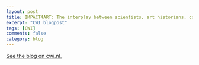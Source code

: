 ```yaml
---
layout: post
title: IMPACT4ART: The interplay between scientists, art historians, conservators and the general public
excerpt: "CWI blogpost"
tags: [CWI]
comments: false
category: blog
---
```


[See the blog on cwi.nl.](https://www.cwi.nl/news/blogs/impact4art-the-interplay-between-scientists-art-historians-conservators-and-the-general-public)

